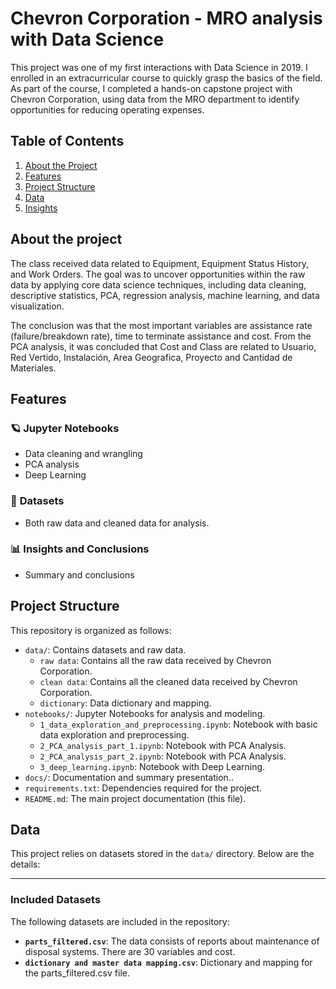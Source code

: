 # Chevron Corporation - MRO analysis with Data Science

This project was one of my first interactions with Data Science in 2019. I enrolled in an extracurricular course to quickly grasp the basics of the field. As part of the course, I completed a hands-on capstone project with Chevron Corporation, using data from the MRO department to identify opportunities for reducing operating expenses.

## Table of Contents
1. [About the Project](#about-the-project)
2. [Features](#features)
3. [Project Structure](#project-structure)
4. [Data](#data)
5. [Insights](#insights)

## About the project

The class received data related to Equipment, Equipment Status History, and Work Orders. The goal was to uncover opportunities within the raw data by applying core data science techniques, including data cleaning, descriptive statistics, PCA, regression analysis, machine learning, and data visualization.

The conclusion was that the most important variables are assistance rate (failure/breakdown rate), time to terminate assistance and cost. From the PCA analysis, it was concluded that Cost and Class are related to Usuario, Red Vertido, Instalación, Area Geografica, Proyecto and Cantidad de Materiales.

## Features

### 🪐 **Jupyter Notebooks**
- Data cleaning and wrangling
- PCA analysis
- Deep Learning 

### 📂 **Datasets**
- Both raw data and cleaned data for analysis.

### 📊 **Insights and Conclusions**
- Summary and conclusions

## Project Structure

This repository is organized as follows:

- `data/`: Contains datasets and raw data.
  - `raw data`: Contains all the raw data received by Chevron Corporation.
  - `clean data`: Contains all the cleaned data received by Chevron Corporation.
  - `dictionary`: Data dictionary and mapping.
- `notebooks/`: Jupyter Notebooks for analysis and modeling.
  - `1_data_exploration_and_preprocessing.ipynb`: Notebook with basic data exploration and preprocessing.
  - `2_PCA_analysis_part_1.ipynb`: Notebook with PCA Analysis.
  - `2_PCA_analysis_part_2.ipynb`: Notebook with PCA Analysis.
  - `3_deep_learning.ipynb`: Notebook with Deep Learning.
- `docs/`: Documentation and summary presentation..
- `requirements.txt`: Dependencies required for the project.
- `README.md`: The main project documentation (this file).


## Data
This project relies on datasets stored in the `data/` directory. Below are the details:

---

### **Included Datasets**
The following datasets are included in the repository:
- **`parts_filtered.csv`**: The data consists of reports about maintenance of disposal systems. There are 30 variables and cost.  
- **`dictionary and master data mapping.csv`**: Dictionary and mapping for the parts_filtered.csv file.
